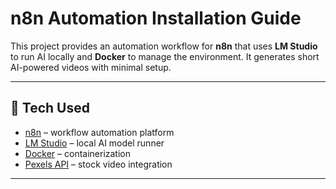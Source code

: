 # n8n Automation Installation Guide

This project provides an automation workflow for **n8n** that uses **LM Studio** to run AI locally and **Docker** to manage the environment. It generates short AI-powered videos with minimal setup.

---

## 🚀 Tech Used

- [n8n](https://n8n.io/) – workflow automation platform  
- [LM Studio](https://lmstudio.ai/) – local AI model runner  
- [Docker](https://www.docker.com/products/docker-desktop/) – containerization  
- [Pexels API](https://www.pexels.com/api/) – stock video integration  

---
